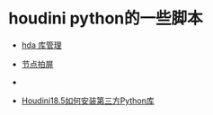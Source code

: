 # houdini python的一些脚本

* [hda 库管理](https://github.com/FofightFong/All_In_One/blob/master/python/poqbdb.py)

* [节点拍屏](https://github.com/FofightFong/All_In_One/blob/master/python/node_flipbook.py)
* 
* [Houdini18.5如何安装第三方Python库](https://mp.weixin.qq.com/s/iakeoP9rBYcXgTcT_FR8ig)
